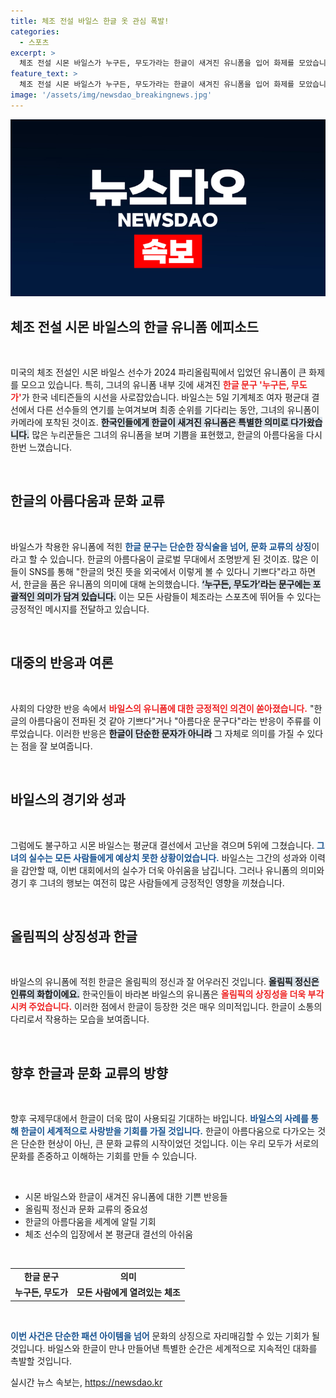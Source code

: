 ```yaml
---
title: 체조 전설 바일스 한글 옷 관심 폭발!
categories:
  - 스포츠
excerpt: >
  체조 전설 시몬 바일스가 누구든, 무도가라는 한글이 새겨진 유니폼을 입어 화제를 모았습니다! 올림픽 경기에서 한글의 아름다움을 전파한 그녀의 모습에 누리꾼들이 열렬히 반응했습니다. 클릭 유도!
feature_text: >
  체조 전설 시몬 바일스가 누구든, 무도가라는 한글이 새겨진 유니폼을 입어 화제를 모았습니다! 올림픽 경기에서 한글의 아름다움을 전파한 그녀의 모습에 누리꾼들이 열렬히 반응했습니다. 클릭 유도!
image: '/assets/img/newsdao_breakingnews.jpg'
---
```


<p><img src="/assets/img/newsdao_breakingnews.jpg" alt="firstkoreanews 속보" /></p>

<h2 data-ke-size="size26">체조 전설 시몬 바일스의 한글 유니폼 에피소드</h2>

<p data-ke-size="size16">&nbsp;</p>

<p data-ke-size="size16">미국의 체조 전설인 시몬 바일스 선수가 2024 파리올림픽에서 입었던 유니폼이 큰 화제를 모으고 있습니다. 특히, 그녀의 유니폼 내부 깃에 새겨진 <b><span style="color: #ee2323;">한글 문구 '누구든, 무도가'</span></b>가 한국 네티즌들의 시선을 사로잡았습니다. 바일스는 5일 기계체조 여자 평균대 결선에서 다른 선수들의 연기를 눈여겨보며 최종 순위를 기다리는 동안, 그녀의 유니폼이 카메라에 포착된 것이죠. <b><span style="background-color: #21538527;">한국인들에게 한글이 새겨진 유니폼은 특별한 의미로 다가왔습니다.</span></b> 많은 누리꾼들은 그녀의 유니폼을 보며 기쁨을 표현했고, 한글의 아름다움을 다시 한번 느꼈습니다.</p>

<p data-ke-size="size16">&nbsp;</p>

<h2 data-ke-size="size26">한글의 아름다움과 문화 교류</h2>

<p data-ke-size="size16">&nbsp;</p>

<p data-ke-size="size16">바일스가 착용한 유니폼에 적힌 <b><span style="color: #1a5490;">한글 문구는 단순한 장식술을 넘어, 문화 교류의 상징</span></b>이라고 할 수 있습니다. 한글의 아름다움이 글로벌 무대에서 조명받게 된 것이죠. 많은 이들이 SNS를 통해 "한글의 멋진 뜻을 외국에서 이렇게 볼 수 있다니 기쁘다"라고 하면서, 한글을 품은 유니폼의 의미에 대해 논의했습니다. <b><span style="background-color: #21538527;">‘누구든, 무도가’라는 문구에는 포괄적인 의미가 담겨 있습니다.</span></b> 이는 모든 사람들이 체조라는 스포츠에 뛰어들 수 있다는 긍정적인 메시지를 전달하고 있습니다. </p>

<p data-ke-size="size16">&nbsp;</p>

<h2 data-ke-size="size26">대중의 반응과 여론</h2>

<p data-ke-size="size16">&nbsp;</p>

<p data-ke-size="size16">사회의 다양한 반응 속에서 <b><span style="color: #ee2323;">바일스의 유니폼에 대한 긍정적인 의견이 쏟아졌습니다.</span></b> "한글의 아름다움이 전파된 것 같아 기쁘다"거나 "아름다운 문구다"라는 반응이 주류를 이루었습니다. 이러한 반응은 <b><span style="background-color: #21538527;">한글이 단순한 문자가 아니라</span></b> 그 자체로 의미를 가질 수 있다는 점을 잘 보여줍니다.</p>

<p data-ke-size="size16">&nbsp;</p>

<h2 data-ke-size="size26">바일스의 경기와 성과</h2>

<p data-ke-size="size16">&nbsp;</p>

<p data-ke-size="size16">그럼에도 불구하고 시몬 바일스는 평균대 결선에서 고난을 겪으며 5위에 그쳤습니다. <b><span style="color: #1a5490;">그녀의 실수는 모든 사람들에게 예상치 못한 상황이었습니다.</span></b> 바일스는 그간의 성과와 이력을 감안할 때, 이번 대회에서의 실수가 더욱 아쉬움을 남깁니다. 그러나 유니폼의 의미와 경기 후 그녀의 행보는 여전히 많은 사람들에게 긍정적인 영향을 끼쳤습니다.</p>

<p data-ke-size="size16">&nbsp;</p>

<h2 data-ke-size="size26">올림픽의 상징성과 한글</h2>

<p data-ke-size="size16">&nbsp;</p>

<p data-ke-size="size16">바일스의 유니폼에 적힌 한글은 올림픽의 정신과 잘 어우러진 것입니다. <b><span style="background-color: #21538527;">올림픽 정신은 인류의 화합이에요.</span></b> 한국인들이 바라본 바일스의 유니폼은 <b><span style="color: #ee2323;">올림픽의 상징성을 더욱 부각시켜 주었습니다.</span></b> 이러한 점에서 한글이 등장한 것은 매우 의미적입니다. 한글이 소통의 다리로서 작용하는 모습을 보여줍니다.</p>

<p data-ke-size="size16">&nbsp;</p>

<h2 data-ke-size="size26">향후 한글과 문화 교류의 방향</h2>

<p data-ke-size="size16">&nbsp;</p>

<p data-ke-size="size16">향후 국제무대에서 한글이 더욱 많이 사용되길 기대하는 바입니다. <b><span style="color: #1a5490;">바일스의 사례를 통해 한글이 세계적으로 사랑받을 기회를 가질 것입니다.</span></b> 한글이 아름다움으로 다가오는 것은 단순한 현상이 아닌, 큰 문화 교류의 시작이었던 것입니다. 이는 우리 모두가 서로의 문화를 존중하고 이해하는 기회를 만들 수 있습니다.</p>

<p data-ke-size="size16">&nbsp;</p> 

<ul>
    <li>시몬 바일스와 한글이 새겨진 유니폼에 대한 기쁜 반응들</li>
    <li>올림픽 정신과 문화 교류의 중요성</li>
    <li>한글의 아름다움을 세계에 알릴 기회</li>
    <li>체조 선수의 입장에서 본 평균대 결선의 아쉬움</li>
</ul>

<p data-ke-size="size16">&nbsp;</p> 

<table>
    <tr>
        <td style="text-align: center; height: 17px;"><b>한글 문구</b></td>
        <td style="text-align: center; height: 17px;"><b>의미</b></td>
    </tr>
    <tr>
        <td style="text-align: center; height: 17px;"><b>누구든, 무도가</b></td>
        <td style="text-align: center; height: 17px;"><b>모든 사람에게 열려있는 체조</b></td>
    </tr>
</table>

<p data-ke-size="size16">&nbsp;</p>

<p><b><span style="color: #1a5490;">이번 사건은 단순한 패션 아이템을 넘어</span></b> 문화의 상징으로 자리매김할 수 있는 기회가 될 것입니다. 바일스와 한글이 만나 만들어낸 특별한 순간은 세계적으로 지속적인 대화를 촉발할 것입니다.</p>
실시간 뉴스 속보는, <a href="https://newsdao.kr" rel="dofollow">https://newsdao.kr</a>


